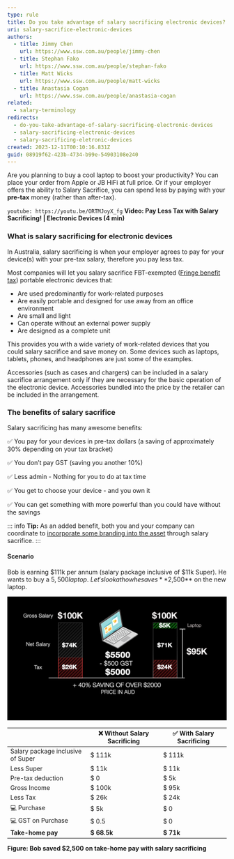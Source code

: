 ```yaml
---
type: rule
title: Do you take advantage of salary sacrificing electronic devices?
uri: salary-sacrifice-electronic-devices
authors:
  - title: Jimmy Chen
    url: https://www.ssw.com.au/people/jimmy-chen
  - title: Stephan Fako
    url: https://www.ssw.com.au/people/stephan-fako
  - title: Matt Wicks
    url: https://www.ssw.com.au/people/matt-wicks
  - title: Anastasia Cogan
    url: https://www.ssw.com.au/people/anastasia-cogan
related:
  - salary-terminology
redirects:
  - do-you-take-advantage-of-salary-sacrificing-electronic-devices
  - salary-sacrificing-electronic-devices
  - salary-sacrificing-eletronic-devices
created: 2023-12-11T00:10:16.831Z
guid: 08919f62-423b-4734-b99e-54903108e240
---
```

Are you planning to buy a cool laptop to boost your productivity? You can place your order from Apple or JB HiFi at full price. Or if your employer offers the ability to Salary Sacrifice, you can spend less by paying with your **pre-tax** money (rather than after-tax).

`youtube: https://youtu.be/ORTMJoyX_fg`
**Video: Pay Less Tax with Salary Sacrificing! | Electronic Devices (4 min)**

### What is salary sacrificing for electronic devices

In Australia, salary sacrificing is when your employer agrees to pay for your device(s) with your pre-tax salary, therefore you pay less tax.

Most companies will let you salary sacrifice FBT-exempted ([Fringe benefit tax](https://www.forgov.qld.gov.au/finance-and-procurement/finance-travel-and-assets/taxation-and-financial-management/manage-taxation/fringe-benefits-tax-fbt)) portable electronic devices that:

* Are used predominantly for work-related purposes
* Are easily portable and designed for use away from an office environment
* Are small and light
* Can operate without an external power supply
* Are designed as a complete unit

This provides you with a wide variety of work-related devices that you could salary sacrifice and save money on. Some devices such as laptops, tablets, phones, and headphones are just some of the examples.

Accessories (such as cases and chargers) can be included in a salary sacrifice arrangement only if they are necessary for the basic operation of the electronic device. Accessories bundled into the price by the retailer can be included in the arrangement.

### The benefits of salary sacrifice

Salary sacrificing has many awesome benefits:

✅ You pay for your devices in pre-tax dollars (a saving of approximately 30% depending on your tax bracket)

✅ You don’t pay GST (saving you another 10%)

✅ Less admin - Nothing for you to do at tax time

✅ You get to choose your device - and you own it

✅ You can get something with more powerful than you could have without the savings

::: info
**Tip:** As an added benefit, both you and your company can coordinate to [incorporate some branding into the asset](/brand-your-assets) through salary sacrifice.
:::

#### Scenario

Bob is earning $111k per annum (salary package inclusive of $11k Super). He wants to buy a $5,500 laptop.\
Let's look at how he saves **$2,500** on the new laptop.

![Figure: Without Salary Sacrificing vs Salary Sacrificing](salary-sacrafice-rules-graphic-v2-1.png)

|                                   | ❌ Without Salary Sacrificing | ✅ With Salary Sacrificing |
| --------------------------------- | ---------------------------- | ------------------------- |
| Salary package inclusive of Super | $ 111k                       | $ 111k                    |
| Less Super                        | $ 11k                        | $ 11k                     |
| Pre-tax deduction                 | $ 0                          | $ 5k                      |
| Gross Income                      | $ 100k                       | $ 95k                     |
| Less Tax                          | $ 26k                        | $ 24k                     |
| 💻 Purchase                       | $ 5k                         | $ 0                       |
| 💻 GST on Purchase                | $ 0.5                        | $ 0                       |
| **Take-home pay**                 | **$ 68.5k**                  | **$ 71k**                 |

**Figure: Bob saved $2,500 on take-home pay with salary sacrificing**
